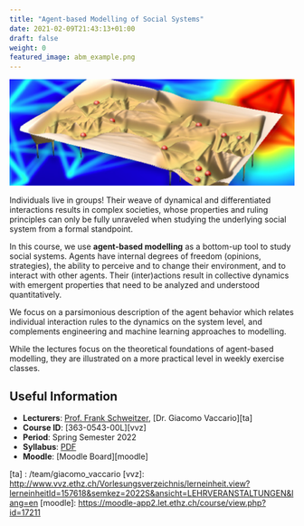 ```yaml
---
title: "Agent-based Modelling of Social Systems"
date: 2021-02-09T21:43:13+01:00
draft: false
weight: 0
featured_image: abm_example.png
---
```


![ABM cover image](abm_example.png)

Individuals live in groups!
Their weave of dynamical and differentiated interactions results in complex societies, whose properties and ruling principles can only be fully unraveled when studying the underlying social system from a formal standpoint.

In this course, we use **agent-based modelling** as a bottom-up tool to study social systems.
Agents have internal degrees of freedom (opinions, strategies), the ability to perceive and to change their environment, and to interact with other agents.
Their (inter)actions result in collective dynamics with emergent properties that need to be analyzed and understood quantitatively.

We focus on a parsimonious description of the agent behavior which relates individual interaction rules to the dynamics on the system level, and complements engineering and machine learning approaches to modelling.

While the lectures focus on the theoretical foundations of agent-based modelling, they are illustrated on a more practical level in weekly exercise classes.

## Useful Information

- **Lecturers**: [Prof. Frank Schweitzer][prof], [Dr. Giacomo Vaccario][ta]
- **Course ID**: [363-0543-00L][vvz]
- **Period**: Spring Semester 2022
- **Syllabus**: [PDF][syllabus-pdf]
- **Moodle**: [Moodle Board][moodle]

[syllabus-pdf]: https://www.sg.ethz.ch/media/medialibrary/2020/02/syllabusABM-22.pdf
[prof]: /team/frank_schweitzer
[ta] : /team/giacomo_vaccario
[vvz]: http://www.vvz.ethz.ch/Vorlesungsverzeichnis/lerneinheit.view?lerneinheitId=157618&semkez=2022S&ansicht=LEHRVERANSTALTUNGEN&lang=en
[moodle]: https://moodle-app2.let.ethz.ch/course/view.php?id=17211
